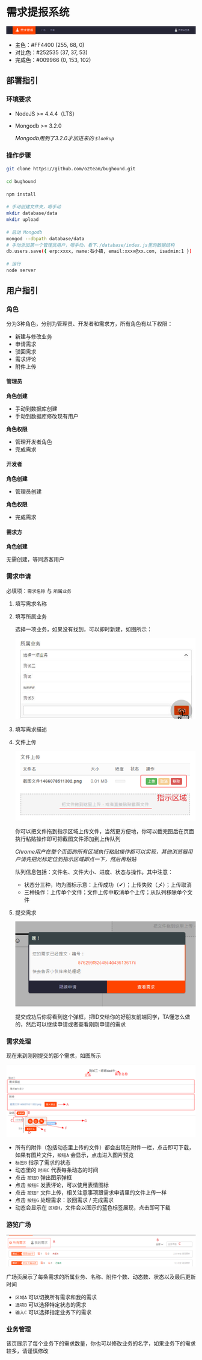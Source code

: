 # 需求提报系统

![header](_capture/header.png)

- 主色：#FF4400 (255, 68, 0)
- 对比色：#252535 (37, 37, 53)
- 完成色：#009966 (0, 153, 102)

## 部署指引

### 环境要求

- NodeJS >= 4.4.4（LTS）
- Mongodb >= 3.2.0

	*Mongodb用到了3.2.0才加进来的 `$lookup`*

### 操作步骤

``` bash
git clone https://github.com/o2team/bughound.git

cd bughound

npm install

# 手动创建文件夹，嗯手动
mkdir database/data
mkdir upload

# 启动 Mongodb
mongod --dbpath database/data
# 手动添加第一个管理员用户，嗯手动，看下./database/index.js里的数据结构
db.users.save({ erp:xxxx, name:右小镇, email:xxxx@xx.com, isadmin:1 })

# 运行
node server
```

## 用户指引

### 角色

分为3种角色，分别为管理员、开发者和需求方，所有角色有以下权限：

- 新建与修改业务
- 申请需求
- 驳回需求
- 需求评论
- 附件上传

#### 管理员

**角色创建**

- 手动到数据库创建
- 手动到数据库修改现有用户

**角色权限**
- 管理开发者角色
- 完成需求

#### 开发者

**角色创建**

- 管理员创建

**角色权限**

- 完成需求

#### 需求方

**角色创建**

无需创建，等同游客用户

### 需求申请

必填项：`需求名称` 与 `所属业务`

1. 填写需求名称
2. 填写所属业务

	选择一项业务，如果没有找到，可以即时新建，如图所示：

	![addsbu](_capture/addsbu.png)

3. 填写需求描述
4. 文件上传
	
	![fileupload](_capture/fileupload.png)

	你可以把文件拖到指示区域上传文件，当然更方便地，你可以截完图后在页面执行粘贴操作即可把截图文件添加到上传队列
	
	*Chrome用户在整个页面的所有区域执行粘贴操作都可以实现，其他浏览器用户请先把光标定位到指示区域即点一下，然后再粘贴*

	队列信息包括：文件名、文件大小、进度、状态与操作。其中注意：

	- 状态分三种，均为图标示意：上传成功（✔）；上传失败（乄）；上传取消
	- 三种操作：上传单个文件；文件上传中取消单个上传；从队列移除单个文件

5. 提交需求

	![subsucc](_capture/subsucc.png)

	提交成功后你将看到这个弹框，把ID交给你的好朋友前端同学，TA懂怎么做的，然后可以继续申请或者查看刚刚申请的需求

### 需求处理

现在来到刚刚提交的那个需求，如图所示

![detail](_capture/detail.png)

- 所有的附件（包括动态里上传的文件）都会出现在附件一栏，点击即可下载，如果有图片文件，`按钮A` 会显示，点击进入图片预览
- `标签B` 指示了需求的状态
- 动态里的 `时间C` 代表每条动态的时间
- 点击 `按钮D` 弹出图示弹框
- 点击 `按钮E` 发表评论，可以使用表情图标
- 点击 `按钮F` 文件上传，相关注意事项跟需求申请里的文件上传一样
- 点击 `按钮G` 处理需求：驳回需求 / 完成需求
- 动态会显示在 `区域H`，文件会以图示的蓝色标签展现，点击即可下载

### 游览广场

![gallery](_capture/gallery.png)

广场页展示了每条需求的所属业务、名称、附件个数、动态数、状态以及最后更新时间

- `区域A` 可以切换所有需求和我的需求
- `选项B` 可以选择特定状态的需求
- `输入C` 可以选择指定业务下的需求

### 业务管理

该页展示了每个业务下的需求数量，你也可以修改业务的名字，如果业务下的需求较多，请谨慎修改